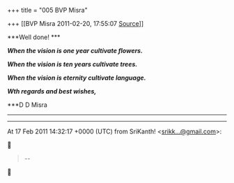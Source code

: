 +++
title = "005 BVP Misra"

+++
[[BVP Misra	2011-02-20, 17:55:07 [Source](https://groups.google.com/g/bvparishat/c/0mkmT4E5BcA)]]



***Well done! ***

***When the vision is one year cultivate flowers.***

***When the vision is ten years cultivate trees.***

***When the vision is eternity cultivate language.***

***Wth regards and best wishes,***

***D D Misra  
***

****  
  
At 17 Feb 2011 14:32:17 +0000 (UTC) from SriKanth! \<[srikk...@gmail.com]()\>:



> --  



